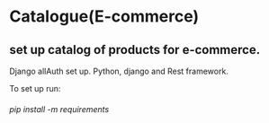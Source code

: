 # Catalogue(E-commerce)
## set up catalog of products for e-commerce. 
Django allAuth set up. Python, django and Rest framework.

To set up run:
###### pip install -m requirements
